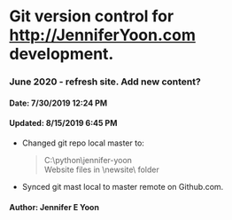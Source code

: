 # Git version control for http://JenniferYoon.com development.

### June 2020 - refresh site.  Add new content?  

#### Date: 7/30/2019 12:24 PM  
#### Updated: 8/15/2019 6:45 PM

 * Changed git repo local master to:
   > C:\python\jennifer-yoon\
   Website files in \newsite\ folder

 * Synced git mast local to master remote on Github.com.


#### Author:  Jennifer E Yoon
